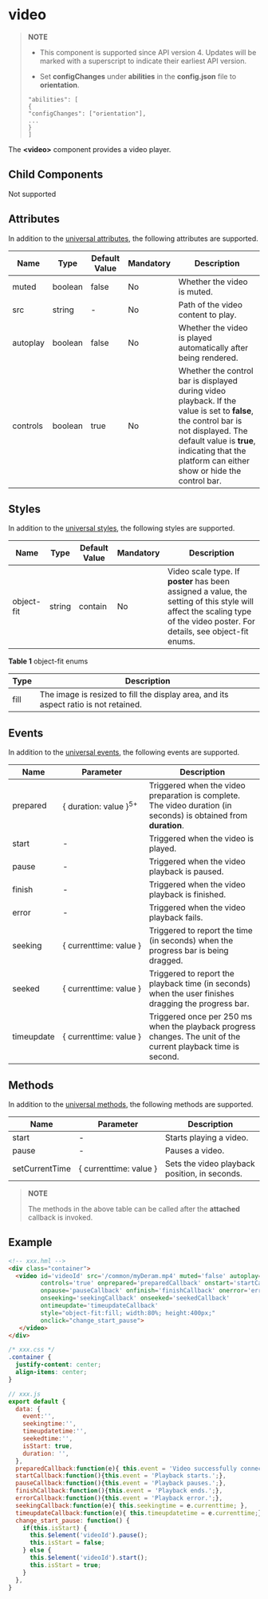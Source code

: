 # video


>  **NOTE**
>
>  - This component is supported since API version 4. Updates will be marked with a superscript to indicate their earliest API version.
>
>  - Set **configChanges** under **abilities** in the **config.json** file to **orientation**.
>  ```
>  "abilities": [
>  {
>  "configChanges": ["orientation"],
>  ...
>  }
>  ]
>  ```

The **\<video>** component provides a video player.


## Child Components

Not supported


## Attributes

In addition to the [universal attributes](../arkui-js/js-components-common-attributes.md), the following attributes are supported.

| Name     | Type    | Default Value | Mandatory | Description                              |
| -------- | ------- | ------------- | --------- | ---------------------------------------- |
| muted    | boolean | false         | No        | Whether the video is muted.              |
| src      | string  | -             | No        | Path of the video content to play.       |
| autoplay | boolean | false         | No        | Whether the video is played automatically after being rendered. |
| controls | boolean | true          | No        | Whether the control bar is displayed during video playback. If the value is set to **false**, the control bar is not displayed. The default value is **true**, indicating that the platform can either show or hide the control bar. |


## Styles

In addition to the [universal styles](../arkui-js/js-components-common-styles.md), the following styles are supported.

| Name       | Type   | Default Value | Mandatory | Description                              |
| ---------- | ------ | ------------- | --------- | ---------------------------------------- |
| object-fit | string | contain       | No        | Video scale type. If **poster** has been assigned a value, the setting of this style will affect the scaling type of the video poster. For details, see object-fit enums. |

**Table 1** object-fit enums

| Type | Description                              |
| ---- | ---------------------------------------- |
| fill | The image is resized to fill the display area, and its aspect ratio is not retained. |


## Events

In addition to the [universal events](../arkui-js/js-components-common-events.md), the following events are supported.

| Name       | Parameter                                | Description                              |
| ---------- | ---------------------------------------- | ---------------------------------------- |
| prepared   | {&nbsp;duration:&nbsp;value&nbsp;}<sup>5+</sup> | Triggered when the video preparation is complete. The video duration (in seconds) is obtained from **duration**. |
| start      | -                                        | Triggered when the video is played.      |
| pause      | -                                        | Triggered when the video playback is paused. |
| finish     | -                                        | Triggered when the video playback is finished. |
| error      | -                                        | Triggered when the video playback fails. |
| seeking    | {&nbsp;currenttime:&nbsp;value&nbsp;}    | Triggered to report the time (in seconds) when the progress bar is being dragged. |
| seeked     | {&nbsp;currenttime:&nbsp;value&nbsp;}    | Triggered to report the playback time (in seconds) when the user finishes dragging the progress bar. |
| timeupdate | {&nbsp;currenttime:&nbsp;value&nbsp;}    | Triggered once per 250 ms when the playback progress changes. The unit of the current playback time is second. |


## Methods

In addition to the [universal methods](../arkui-js/js-components-common-methods.md), the following methods are supported.

| Name           | Parameter                             | Description                              |
| -------------- | ------------------------------------- | ---------------------------------------- |
| start          | -                                     | Starts playing a video.                  |
| pause          | -                                     | Pauses a video.                          |
| setCurrentTime | {&nbsp;currenttime:&nbsp;value&nbsp;} | Sets the video playback position, in seconds. |

> **NOTE**
>
> The methods in the above table can be called after the **attached** callback is invoked.

## Example

```html
<!-- xxx.hml -->
<div class="container">
  <video id='videoId' src='/common/myDeram.mp4' muted='false' autoplay='false'
         controls='true' onprepared='preparedCallback' onstart='startCallback'
         onpause='pauseCallback' onfinish='finishCallback' onerror='errorCallback'
         onseeking='seekingCallback' onseeked='seekedCallback' 
         ontimeupdate='timeupdateCallback'
         style="object-fit:fill; width:80%; height:400px;"
         onclick="change_start_pause">
   </video>
</div>
```

```css
/* xxx.css */
.container {
  justify-content: center;
  align-items: center;
}
```

```js
// xxx.js
export default {
  data: {
    event:'',
    seekingtime:'',
    timeupdatetime:'',
    seekedtime:'',
    isStart: true,
    duration: '',
  },
  preparedCallback:function(e){ this.event = 'Video successfully connected'; this.duration = e.duration;},
  startCallback:function(){this.event = 'Playback starts.';},
  pauseCallback:function(){this.event = 'Playback pauses.';},
  finishCallback:function(){this.event = 'Playback ends.';},
  errorCallback:function(){this.event = 'Playback error.';},
  seekingCallback:function(e){ this.seekingtime = e.currenttime; },
  timeupdateCallback:function(e){ this.timeupdatetime = e.currenttime;},
  change_start_pause: function() {
    if(this.isStart) {
      this.$element('videoId').pause();
      this.isStart = false;
    } else {
      this.$element('videoId').start();
      this.isStart = true; 
    }
  },
}
```
